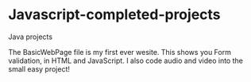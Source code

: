 # Javascript-completed-projects
Java projects

The BasicWebPage file is my first ever wesite. This shows you Form validation, in HTML and JavaScript.
I also code audio and video into the small easy project!

